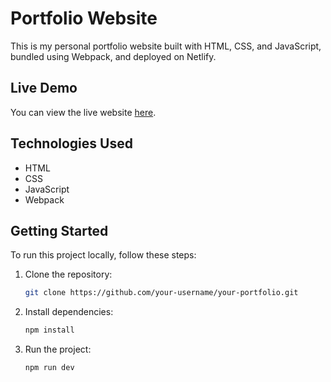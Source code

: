 # Portfolio Website

This is my personal portfolio website built with HTML, CSS, and JavaScript, bundled using Webpack, and deployed on Netlify.

## Live Demo

You can view the live website [here](https://ansonys.com/).

## Technologies Used

- HTML
- CSS
- JavaScript
- Webpack

## Getting Started

To run this project locally, follow these steps:

1. Clone the repository:

   ```bash
   git clone https://github.com/your-username/your-portfolio.git

2. Install dependencies:

   ```bash
   npm install

2. Run the project:

   ```bash
   npm run dev
   
